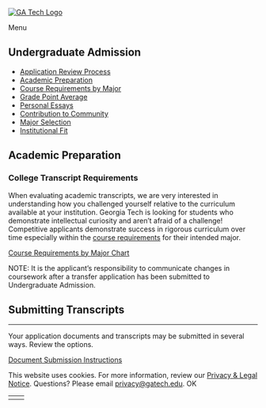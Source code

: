[![GA Tech Logo](https://admission.gatech.edu/images/gt-logo-oneline-white.svg)](https://admission.gatech.edu/)

Menu

## Undergraduate Admission

- [Application Review Process](https://admission.gatech.edu/transfer/application-review)
- [Academic Preparation](https://admission.gatech.edu/transfer/academic-preparation)
- [Course Requirements by Major](https://admission.gatech.edu/transfer/course-requirements-major)
- [Grade Point Average](https://admission.gatech.edu/transfer/gpa-requirements)
- [Personal Essays](https://admission.gatech.edu/transfer/personal-essays)
- [Contribution to Community](https://admission.gatech.edu/transfer/contribution-community)
- [Major Selection](https://admission.gatech.edu/transfer/major-selection)
- [Institutional Fit](https://admission.gatech.edu/transfer/institutional-fit)

## Academic Preparation

### College Transcript Requirements

When evaluating academic transcripts, we are very interested in understanding how you challenged yourself relative to the curriculum available at your institution. Georgia Tech is looking for students who demonstrate intellectual curiosity and aren’t afraid of a challenge! Competitive applicants demonstrate success in rigorous curriculum over time especially within the [course requirements](https://admission.gatech.edu/transfer/course-requirements-major) for their intended major.

[Course Requirements by Major Chart](https://admission.gatech.edu/transfer/course-requirements-major)

NOTE: It is the applicant’s responsibility to communicate changes in coursework after a transfer application has been submitted to Undergraduate Admission.

## Submitting Transcripts

* * *

Your application documents and transcripts may be submitted in several ways. Review the options.

[Document Submission Instructions](https://admission.gatech.edu/apply/documents)

This website uses cookies. For more information, review our [Privacy & Legal Notice](https://www.gatech.edu/privacy). Questions? Please email [privacy@gatech.edu](mailto:privacy@gatech.edu).
OK

|     |     |
| --- | --- |
|  |  |